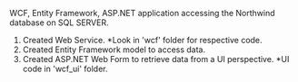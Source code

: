 WCF, Entity Framework, ASP.NET application accessing the Northwind database on SQL SERVER.
1. Created Web Service. *Look in 'wcf' folder for respective code.
2. Created Entity Framework model to access data.
3. Created ASP.NET Web Form to retrieve data from a UI perspective. *UI code in 'wcf_ui' folder.

